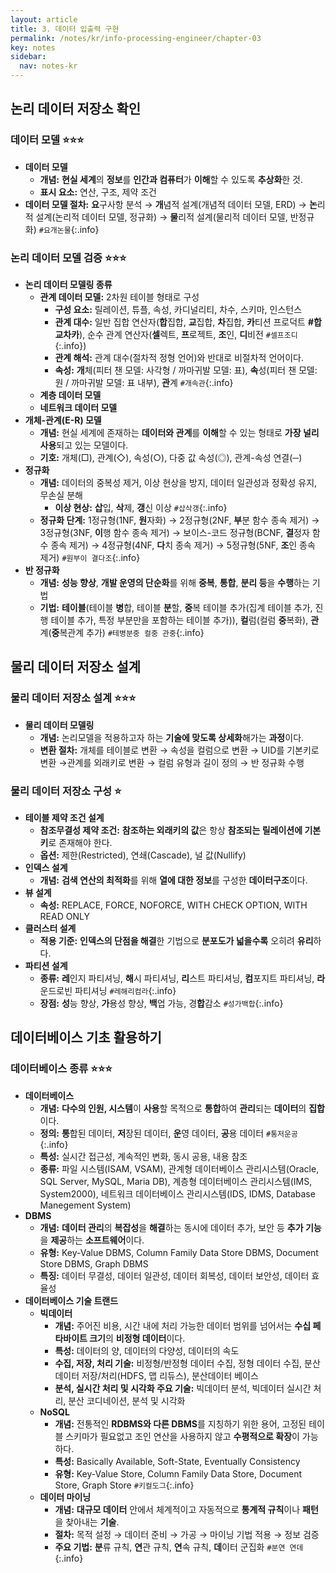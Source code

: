 ```yaml
---
layout: article
title: 3. 데이터 입출력 구현
permalink: /notes/kr/info-processing-engineer/chapter-03
key: notes
sidebar:
  nav: notes-kr
---
```


## 논리 데이터 저장소 확인
### 데이터 모델 :star::star::star:
* **데이터 모델**
    - **개념:** **현실 세계**의 **정보**를 **인간과 컴퓨터**가 **이해**할 수 있도록 **추상화**한 것.
    - **표시 요소:** 연산, 구조, 제약 조건
* **데이터 모델 절차:** **요**구사항 분석 → **개**념적 설계(개념적 데이터 모델, ERD) → **논**리적 설계(논리적 데이터 모델, 정규화) → **물**리적 설계(물리적 데이터 모델, 반정규화) `#요개논물`{:.info}

### 논리 데이터 모델 검증 :star::star::star:
* **논리 데이터 모델링 종류**
    - **관계 데이터 모델:** 2차원 테이블 형태로 구성
        + **구성 요소:** 릴레이션, 튜플, 속성, 카디널리티, 차수, 스키마, 인스턴스
        + **관계 대수:** 일반 집합 연산자(**합**집합, **교**집합, **차**집합, **카**티션 프로덕트   **#합교차카**), 순수 관계 연산자(**셀**렉트, **프**로젝트, **조**인, **디**비전 `#셀프조디`{:.info})
        + **관계 해석:** 관계 대수(절차적 정형 언어)와 반대로 비절차적 언어이다.
        + **속성:** **개**체(피터 챈 모델: 사각형 / 까마귀발 모델: 표), **속**성(피터 챈 모델: 원 / 까마귀발 모델: 표 내부), **관**계 `#개속관`{:.info}
    - **계층 데이터 모델**
    - **네트워크 데이터 모델**
* **개체-관계(E-R) 모델** 
    - **개념:** 현실 세계에 존재하는 **데이터와 관계**를 **이해**할 수 있는 형태로 **가장 널리 사용**되고 있는 모델이다.
    - **기호:** 개체(□), 관계(◇), 속성(○), 다중 값 속성(◎), 관계-속성 연결(─)
* **정규화**
    - **개념:** 데이터의 중복성 제거, 이상 현상을 방지, 데이터 일관성과 정확성 유지, 무손실 분해
        + **이상 현상:** **삽**입, **삭**제, **갱**신 이상 `#삽삭갱`{:.info}
    - **정규화 단계:** 1정규형(1NF, **원**자화) → 2정규형(2NF, **부**분 함수 종속 제거) → 3정규형(3NF, **이**행 함수 종속 제거) → 보이스-코드 정규형(BCNF, **결**정자 함수 종속 제거) → 4정규형(4NF, **다**치 종속 제거) → 5정규형(5NF, **조**인 종속 제거) `#원부이 결다조`{:.info}
* **반 정규화**
    - **개념:** **성능 향상**, **개발 운영의 단순화**를 위해 **중복**, **통합**, **분리 등**을 **수행**하는 기법
    - **기법:** **테이블**(테이블 **병**합, 테이블 **분**할, **중**복 테이블 추가(집계 테이블 추가, 진행 테이블 추가, 특정 부분만을 포함하는 테이블 추가)), **컬**럼(컬럼 **중**복화), **관**계(**중**복관계 추가) `#테병분중 컬중 관중`{:.info}

## 물리 데이터 저장소 설계
### 물리 데이터 저장소 설계 :star::star::star:
* **물리 데이터 모델링**
    - **개념:** 논리모델을 적용하고자 하는 **기술에 맞도록 상세화**해가는 **과정**이다.
    - **변환 절차:** 개체를 테이블로 변환 → 속성을 컬럼으로 변환 → UID를 기본키로 변환 →관계를 외래키로 변환 → 컬럼 유형과 길이 정의 → 반 정규화 수행

### 물리 데이터 저장소 구성 :star:
* **테이블 제약 조건 설계**
    - **참조무결성 제약 조건:** **참조하는 외래키의 값**은 항상 **참조되는 릴레이션에 기본키**로 존재해야 한다.
    - **옵션:** 제한(Restricted), 연쇄(Cascade), 널 값(Nullify)
* **인덱스 설계**
    - **개념:** **검색 연산의 최적화**를 위해 **열에 대한 정보**를 구성한 **데이터구조**이다.
* **뷰 설계**
    - **속성:** REPLACE, FORCE, NOFORCE, WITH CHECK OPTION, WITH READ ONLY
* **클러스터 설계**
    - **적용 기준:** **인덱스의 단점을 해결**한 기법으로 **분포도가 넓을수록** 오히려 **유리**하다.
* **파티션 설계**
    - **종류:** **레**인지 파티셔닝, **해**시 파티셔닝, **리**스트 파티셔닝, **컴**포지트 파티셔닝, **라**운드로빈 파티셔닝 `#레해리컴라`{:.info}
    - **장점:** **성**능 향상, **가**용성 향상, **백**업 가능, 경**합**감소 `#성가백합`{:.info}

## 데이터베이스 기초 활용하기
### 데이터베이스 종류 :star::star::star:
* **데이터베이스**
    - **개념:** **다수의 인원, 시스템**이 **사용**할 목적으로 **통합**하여 **관리**되는 **데이터**의 **집합**이다.
    - **정의:** **통**합된 데이터, **저**장된 데이터, **운**영 데이터, **공**용 데이터 `#통저운공`{:.info}
    - **특성:** 실시간 접근성, 계속적인 변화, 동시 공용, 내용 참조
    - **종류:** 파일 시스템(ISAM, VSAM), 관계형 데이터베이스 관리시스템(Oracle, SQL Server, MySQL, Maria DB), 계층형 데이터베이스 관리시스템(IMS, System2000), 네트워크 데이터베이스 관리시스템(IDS, IDMS, Database Manegement System)
* **DBMS**
    - **개념:** **데이터 관리**의 **복잡성**을 **해결**하는 동시에 데이터 추가, 보안 등 **추가 기능**을 **제공**하는 **소프트웨어**이다.
    - **유형:** Key-Value DBMS, Column Family Data Store DBMS, Document Store DBMS, Graph DBMS
    - **특징:** 데이터 무결성, 데이터 일관성, 데이터 회복성, 데이터 보안성, 데이터 효율성
* **데이터베이스 기술 트랜드**
    - **빅데이터**
        + **개념:** 주어진 비용, 시간 내에 처리 가능한 데이터 범위를 넘어서는 **수십 페타바이트 크기**의 **비정형 데이터**이다.
        + **특성:** 데이터의 양, 데이터의 다양성, 데이터의 속도
        + **수집, 저장, 처리 기술:** 비정형/반정형 데이터 수집, 정형 데이터 수집, 분산데이터 저장/처리(HDFS, 맵 리듀스), 분산데이터 베이스
        + **분석, 실시간 처리 및 시각화 주요 기술:** 빅데이터 분석, 빅데이터 실시간 처리, 분산 코디네이션, 분석 및 시각화
    - **NoSQL**
        + **개념:** 전통적인 **RDBMS와 다른 DBMS**를 지칭하기 위한 용어, 고정된 테이블 스키마가 필요없고 조인 연산을 사용하지 않고 **수평적으로 확장**이 가능하다.
        + **특성:** Basically Available, Soft-State, Eventually Consistency
        + **유형:** Key-Value Store, Column Family Data Store, Document Store, Graph Store `#키컬도그`{:.info}
    - **데이터 마이닝**
        + **개념:** **대규모 데이터** 안에서 체계적이고 자동적으로 **통계적 규칙**이나 **패턴**을 찾아내는 **기술**.
        + **절차:** 목적 설정 → 데이터 준비 → 가공 → 마이닝 기법 적용 → 정보 검증
        + **주요 기법:** **분**류 규칙, **연**관 규칙, **연**속 규칙, **데**이터 군집화 `#분연 연데`{:.info}